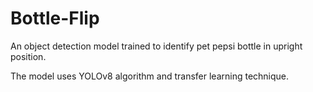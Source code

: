 # Bottle-Flip
An object detection model trained to identify pet pepsi bottle in upright position. 

The model uses YOLOv8 algorithm and transfer learning technique.
